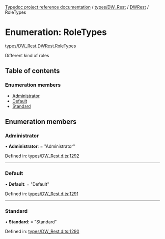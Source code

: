 [Typedoc project reference documentation](../README.md) / [types/DW_Rest](../modules/types_dw_rest.md) / [DWRest](../modules/types_dw_rest.dwrest.md) / RoleTypes

# Enumeration: RoleTypes

[types/DW_Rest](../modules/types_dw_rest.md).[DWRest](../modules/types_dw_rest.dwrest.md).RoleTypes

Different kind of roles

## Table of contents

### Enumeration members

- [Administrator](types_dw_rest.dwrest.roletypes.md#administrator)
- [Default](types_dw_rest.dwrest.roletypes.md#default)
- [Standard](types_dw_rest.dwrest.roletypes.md#standard)

## Enumeration members

### Administrator

• **Administrator**: = "Administrator"

Defined in: [types/DW_Rest.d.ts:1292](https://github.com/DocuWare/REST-Sample-TS/blob/6171aa8/src/types/DW_Rest.d.ts#L1292)

___

### Default

• **Default**: = "Default"

Defined in: [types/DW_Rest.d.ts:1291](https://github.com/DocuWare/REST-Sample-TS/blob/6171aa8/src/types/DW_Rest.d.ts#L1291)

___

### Standard

• **Standard**: = "Standard"

Defined in: [types/DW_Rest.d.ts:1290](https://github.com/DocuWare/REST-Sample-TS/blob/6171aa8/src/types/DW_Rest.d.ts#L1290)
